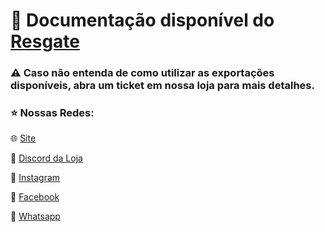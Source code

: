 # 📁 Documentação disponível do [Resgate](https://github.com/HyperScripts/Exports-Resgate-Samu-/wiki)

### ⚠ Caso não entenda de como utilizar as exportações disponíveis, abra um ticket em nossa loja para mais detalhes.

### ⭐ Nossas Redes: 

🌐 [Site](https://www.hyperscripts.com.br)

🚀 [Discord da Loja](https://discord.gg/hyperscripts)

📲 [Instagram](https://www.instagram.com/hyperstore_of/)

🔮 [Facebook](https://www.facebook.com/hyperscripts)

💚 [Whatsapp](https://wa.me/message/VRLTCBJKZST4M1)
